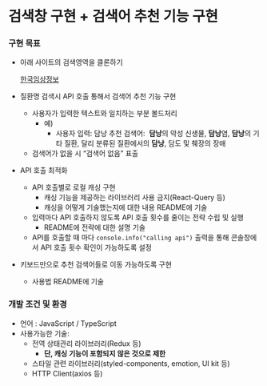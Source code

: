 # 검색창 구현 + 검색어 추천 기능 구현
    

### 구현 목표

- 아래 사이트의 검색영역을 클론하기
    
    [한국임상정보](https://clinicaltrialskorea.com/)
    
- 질환명 검색시 API 호출 통해서 검색어 추천 기능 구현
    
    - 사용자가 입력한 텍스트와 일치하는 부분 볼드처리
        - 예)
            - 사용자 입력: 담낭
            추천 검색어:  **담낭**의 악성 신생물, **담낭**염, **담낭**의 기타 질환, 달리 분류된 질환에서의 **담낭**, 담도 및 췌장의 장애
    - 검색어가 없을 시 “검색어 없음” 표출
- API 호출 최적화
    - API 호출별로 로컬 캐싱 구현
        - 캐싱 기능을 제공하는 라이브러리 사용 금지(React-Query 등)
        - 캐싱을 어떻게 기술했는지에 대한 내용 README에 기술
    - 입력마다 API 호출하지 않도록 API 호출 횟수를 줄이는 전략 수립 및 실행
        - README에 전략에 대한 설명 기술
    - API를 호출할 때 마다 `console.info("calling api")` 출력을 통해 콘솔창에서 API 호출 횟수 확인이 가능하도록 설정
- 키보드만으로 추천 검색어들로 이동 가능하도록 구현
    - 사용법 README에 기술

### 개발 조건 및 환경

- 언어 : JavaScript / TypeScript
- 사용가능한 기술:
    - 전역 상태관리 라이브러리(Redux 등)
        - **단, 캐싱 기능이 포함되지 않은 것으로 제한**
    - 스타일 관련 라이브러리(styled-components, emotion, UI kit 등)
    - HTTP Client(axios 등)
